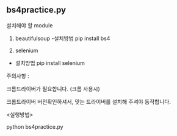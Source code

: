 ## bs4practice.py

설치해야 할 module

1. beautifulsoup 
 -설치방법 pip install bs4

2. selenium
 - 설치방법 pip install selenium

주의사항 :

크롬드라이버가 필요합니다.
(크롬 사용시)

크롬드라이버 버전확인하셔서, 맞는
드라이버를 설치해 주셔야 동작합니다.

<실행방법>

python bs4practice.py

